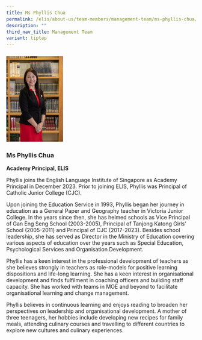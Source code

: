 ```yaml
---
title: Ms Phyllis Chua
permalink: /elis/about-us/team-members/management-team/ms-phyllis-chua/
description: ""
third_nav_title: Management Team
variant: tiptap
---
```

<h3></h3><div class="isomer-image-wrapper"><img style="width: 30%;" height="auto" width="100%" alt="" src="/images/ms-phyllis-chua.jpeg"></div><h3><strong>Ms Phyllis Chua</strong></h3><p><strong>Academy Principal, ELIS</strong></p><p>Phyllis joins the English Language Institute of Singapore as Academy Principal in December 2023.&nbsp;Prior to joining ELIS, Phyllis was Principal of Catholic Junior College (CJC).</p><p>Upon joining the Education Service in 1993, Phyllis began her journey in education as a General Paper and Geography teacher in Victoria Junior College. In the years since then, she has&nbsp;helmed schools as Vice Principal of Gan Eng Seng School (2003-2005), Principal of Tanjong Katong Girls’ School (2005-2011) and Principal of CJC (2017-2023). Besides school leadership, she&nbsp;has&nbsp;served as Director in the Ministry of Education covering various aspects of education over the years such as Special Education, Psychological Services and Organisation Development.</p><p>Phyllis has a keen interest in the professional development of teachers as she believes strongly in teachers as role-models for positive learning dispositions and life-long learning. She has a keen interest in organisational development and finds fulfilment in coaching officers and building staff capacity. She has worked with teams in MOE and beyond to facilitate organisational learning and change management.</p><p>Phyllis believes in continuous learning and enjoys reading to broaden her perspectives on leadership and organisational development. A mother of three teenagers, her hobbies include developing new recipes for family meals, attending culinary courses and travelling to different countries to explore new cultures and culinary experiences.</p>